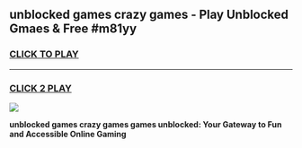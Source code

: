 
## unblocked games crazy games - Play Unblocked Gmaes & Free #m81yy
<h3>
<a href="https://premium.freeplayer.one?title=unblocked_games_crazy_games&ref=03M">CLICK TO PLAY</a></h3>
<hr>

<h3>
<a href="https://premium.freeplayer.one?title=unblocked_games_crazy_games&ref=03M">CLICK 2 PLAY</a>
  
</h3>

<a href="https://premium.freeplayer.one?title=unblocked_games_crazy_games&ref=03M"><img src="https://clearcache.store/games.png"></a>


**unblocked games crazy games games unblocked: Your Gateway to Fun and Accessible Online Gaming**
